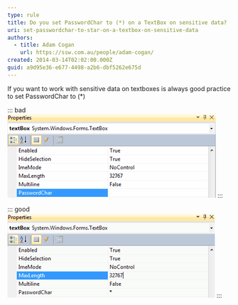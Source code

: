 ```yaml
---
type: rule
title: Do you set PasswordChar to (*) on a TextBox on sensitive data?
uri: set-passwordchar-to-star-on-a-textbox-on-sensitive-data
authors:
  - title: Adam Cogan
    url: https://ssw.com.au/people/adam-cogan/
created: 2014-03-14T02:02:00.000Z
guid: a9d95e36-e677-4498-a2b6-dbf5262e675d
---
```

If you want to work with sensitive data on textboxes is always good practice to set PasswordChar to (*)

<!--endintro-->
::: bad
![Figure: Bad example - The user doesn't set PasswordChar to (*)](passwordcharbad.gif)
:::

::: good
![Figure: Good example - The user set PasswordChar to (*)](passwordchargood.gif)
:::
